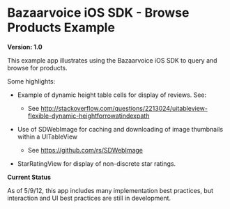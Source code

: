 Bazaarvoice iOS SDK - Browse Products Example
=

**Version: 1.0**

This example app illustrates using the Bazaarvoice iOS SDK to query and browse for products.

Some highlights:

- Example of dynamic height table cells for display of reviews.  See:
	- See http://stackoverflow.com/questions/2213024/uitableview-flexible-dynamic-heightforrowatindexpath

- Use of SDWebImage for caching and downloading of image thumbnails within a UITableView
	- See https://github.com/rs/SDWebImage
	
- StarRatingView for display of non-discrete star ratings.

**Current Status**

As of 5/9/12, this app includes many implementation best practices, but interaction and UI best practices are still in development.
